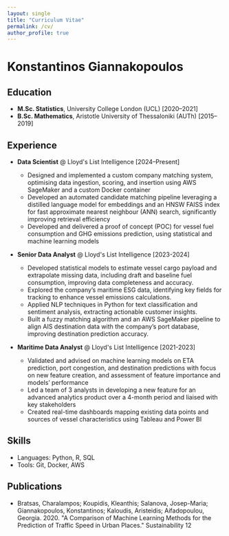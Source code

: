 ```yaml
---
layout: single
title: "Curriculum Vitae"
permalink: /cv/
author_profile: true
---
```

# Konstantinos Giannakopoulos

## Education
- **M.Sc. Statistics**, University College London (UCL) [2020–2021]
- **B.Sc. Mathematics**, Aristotle University of Thessaloniki (AUTh) [2015–2019]

## Experience
- **Data Scientist** @ Lloyd's List Intelligence [2024–Present]
  - Designed and implemented a custom company matching system, optimising data ingestion, scoring, and insertion using AWS SageMaker and a custom Docker container
  - Developed an automated candidate matching pipeline leveraging a distilled language model for embeddings and an HNSW FAISS index for fast approximate nearest neighbour (ANN) search, significantly improving retrieval efficiency
  - Developed and delivered a proof of concept (POC) for vessel fuel consumption and GHG emissions prediction, using statistical and machine learning models

- **Senior Data Analyst** @ Lloyd's List Intelligence [2023-2024]
  - Developed statistical models to estimate vessel cargo payload and extrapolate missing data, including draft and baseline fuel consumption, improving data completeness and accuracy.
  - Explored the company’s maritime ESG data, identifying key fields for tracking to enhance vessel emissions calculations.
  - Applied NLP techniques in Python for text classification and sentiment analysis, extracting actionable customer insights.
  - Built a fuzzy matching algorithm and an AWS SageMaker pipeline to align AIS destination data with the company’s port database, improving destination prediction accuracy.
 
- **Maritime Data Analyst** @ Lloyd's List Intelligence [2021-2023]
  - Validated and advised on machine learning models on ETA prediction, port congestion, and destination predictions with focus on new feature creation, and assessment of feature importance and models’ performance
  - Led a team of 3 analysts in developing a new feature for an advanced analytics product over a 4-month period and liaised with key stakeholders
  - Created real-time dashboards mapping existing data points and sources of vessel characteristics using Tableau and Power BI

## Skills
- Languages: Python, R, SQL
- Tools: Git, Docker, AWS

## Publications
- Bratsas, Charalampos; Koupidis, Kleanthis; Salanova, Josep-Maria; Giannakopoulos, Konstantinos; Kaloudis, Aristeidis; Aifadopoulou, Georgia. 2020. "A Comparison of Machine Learning Methods for the Prediction of Traffic Speed in Urban Places." Sustainability 12
